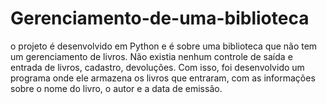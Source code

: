 # Gerenciamento-de-uma-biblioteca
o projeto é desenvolvido em Python e é sobre uma biblioteca que não tem um gerenciamento de livros. Não existia nenhum controle de saída e entrada de livros, cadastro, devoluções. Com isso, foi desenvolvido um programa onde ele armazena os livros que entraram, com as informações sobre o nome do livro, o autor e a data de emissão.
